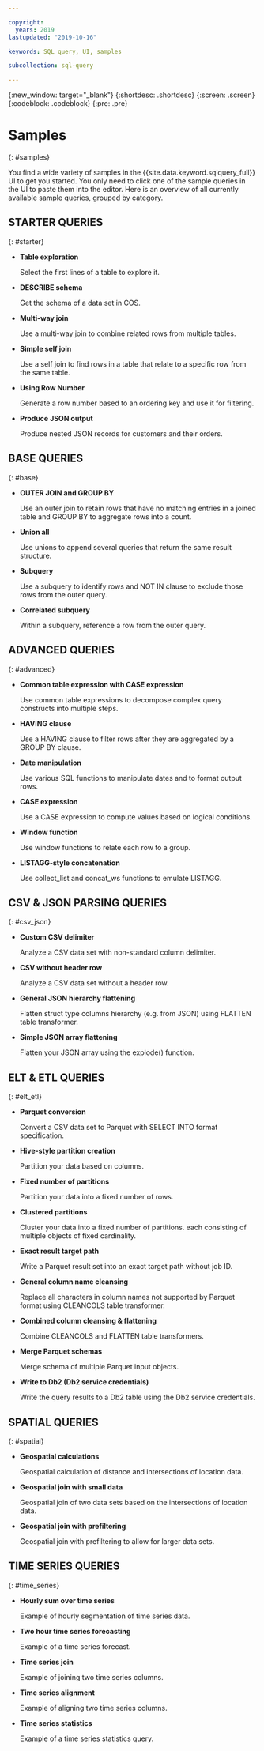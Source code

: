 ```yaml
---

copyright:
  years: 2019
lastupdated: "2019-10-16"

keywords: SQL query, UI, samples

subcollection: sql-query

---
```


{:new_window: target="_blank"}
{:shortdesc: .shortdesc}
{:screen: .screen}
{:codeblock: .codeblock}
{:pre: .pre}

# Samples
{: #samples}

You find a wide variety of samples in the {{site.data.keyword.sqlquery_full}} UI to get you started. You only need to click one of the sample queries in the UI to paste them into the editor. Here is an overview of all currently available sample queries, grouped by category.


## STARTER QUERIES
{: #starter}

- **Table exploration**

  Select the first lines of a table to explore it.

- **DESCRIBE schema**

  Get the schema of a data set in COS.

- **Multi-way join**

  Use a multi-way join to combine related rows from multiple tables.

- **Simple self join**

  Use a self join to find rows in a table that relate to a specific row from the same table.

- **Using Row Number**

  Generate a row number based to an ordering key and use it for filtering.

- **Produce JSON output**

  Produce nested JSON records for customers and their orders.

## BASE QUERIES
{: #base}

- **OUTER JOIN and GROUP BY**

  Use an outer join to retain rows that have no matching entries in a joined table and GROUP BY to aggregate rows into a count.

- **Union all**

  Use unions to append several queries that return the same result structure.

- **Subquery**

  Use a subquery to identify rows and NOT IN clause to exclude those rows from the outer query.

- **Correlated subquery**

  Within a subquery, reference a row from the outer query.

## ADVANCED QUERIES
{: #advanced}

- **Common table expression with CASE expression**

  Use common table expressions to decompose complex query constructs into multiple steps.

- **HAVING clause**

  Use a HAVING clause to filter rows after they are aggregated by a GROUP BY clause.

- **Date manipulation**

  Use various SQL functions to manipulate dates and to format output rows.

- **CASE expression**

  Use a CASE expression to compute values based on logical conditions.

- **Window function**

  Use window functions to relate each row to a group.

- **LISTAGG-style concatenation**

  Use collect_list and concat_ws functions to emulate LISTAGG.

## CSV & JSON PARSING QUERIES
{: #csv_json}

- **Custom CSV delimiter**

  Analyze a CSV data set with non-standard column delimiter.

- **CSV without header row**

  Analyze a CSV data set without a header row.

- **General JSON hierarchy flattening**

  Flatten struct type columns hierarchy (e.g. from JSON) using FLATTEN table transformer.

- **Simple JSON array flattening**

  Flatten your JSON array using the explode() function.

## ELT & ETL QUERIES
{: #elt_etl}

- **Parquet conversion**

  Convert a CSV data set to Parquet with SELECT INTO format specification.

- **Hive-style partition creation**

  Partition your data based on columns.

- **Fixed number of partitions**

  Partition your data into a fixed number of rows.

- **Clustered partitions**

  Cluster your data into a fixed number of partitions. each consisting of multiple objects of fixed cardinality.

- **Exact result target path**

  Write a Parquet result set into an exact target path without job ID.

- **General column name cleansing**

  Replace all characters in column names not supported by Parquet format using CLEANCOLS table transformer.

- **Combined column cleansing & flattening**

  Combine CLEANCOLS and FLATTEN table transformers.

- **Merge Parquet schemas**

  Merge schema of multiple Parquet input objects.

- **Write to Db2 (Db2 service credentials)**

  Write the query results to a Db2 table using the Db2 service credentials.

## SPATIAL QUERIES
{: #spatial}

- **Geospatial calculations**

  Geospatial calculation of distance and intersections of location data.

- **Geospatial join with small data**

  Geospatial join of two data sets based on the intersections of location data.

- **Geospatial join with prefiltering**

  Geospatial join with prefiltering to allow for larger data sets.

## TIME SERIES QUERIES
{: #time_series}

- **Hourly sum over time series**

  Example of hourly segmentation of time series data.

- **Two hour time series forecasting**

  Example of a time series forecast.

- **Time series join**

  Example of joining two time series columns.

- **Time series alignment**

  Example of aligning two time series columns.

- **Time series statistics**

  Example of a time series statistics query.
